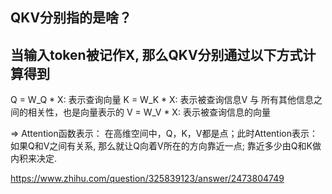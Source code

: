 ## QKV分别指的是啥？
当输入token被记作X, 那么QKV分别通过以下方式计算得到
- 
Q = W_Q * X: 表示查询向量
K = W_K * X: 表示被查询信息V 与 所有其他信息之间的相关性，也是向量表示的
V = W_V * X: 表示被查询信息的向量

=> Attention函数表示：
    在高维空间中，Q，K，V都是点；此时Attention表示：如果Q和V之间有关系, 那么就让Q向着V所在的方向靠近一点; 靠近多少由Q和K做内积来决定.


https://www.zhihu.com/question/325839123/answer/2473804749